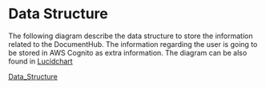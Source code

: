 # Data Structure

The following diagram describe the data structure to store the information related to the DocumentHub. The information regarding the user is going to be stored in AWS Cognito as extra information. The diagram can be also found in [Lucidchart](https://lucid.app/lucidchart/invitations/accept/inv_136b5b8c-6b8b-44e2-b12a-8fae088814e8)

[Data_Structure](./Data_Structure.png)